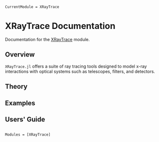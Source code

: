 ```@meta
CurrentModule = XRayTrace
```

# XRayTrace Documentation

Documentation for the [XRayTrace](https://github.com/thanasipantazides/XRayTrace.jl) module.

## Overview
`XRayTrace.jl` offers a suite of ray tracing tools designed to model x-ray interactions with optical systems such as telescopes, filters, and detectors.

## Theory

## Examples

## Users' Guide
```@index
```

```@autodocs
Modules = [XRayTrace]
```

